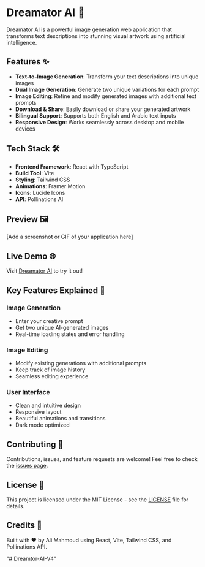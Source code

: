 # Dreamator AI 🎨

Dreamator AI is a powerful image generation web application that transforms text descriptions into stunning visual artwork using artificial intelligence.

## Features ✨

- **Text-to-Image Generation**: Transform your text descriptions into unique images
- **Dual Image Generation**: Generate two unique variations for each prompt
- **Image Editing**: Refine and modify generated images with additional text prompts
- **Download & Share**: Easily download or share your generated artwork
- **Bilingual Support**: Supports both English and Arabic text inputs
- **Responsive Design**: Works seamlessly across desktop and mobile devices

## Tech Stack 🛠️

- **Frontend Framework**: React with TypeScript
- **Build Tool**: Vite
- **Styling**: Tailwind CSS
- **Animations**: Framer Motion
- **Icons**: Lucide Icons
- **API**: Pollinations AI

## Preview 🖼️

[Add a screenshot or GIF of your application here]

## Live Demo 🌐

Visit [Dreamator AI](dreamator-ai.vercel.app) to try it out!

## Key Features Explained 📝

### Image Generation
- Enter your creative prompt
- Get two unique AI-generated images
- Real-time loading states and error handling

### Image Editing
- Modify existing generations with additional prompts
- Keep track of image history
- Seamless editing experience

### User Interface
- Clean and intuitive design
- Responsive layout
- Beautiful animations and transitions
- Dark mode optimized

## Contributing 🤝

Contributions, issues, and feature requests are welcome! Feel free to check the [issues page](https://github.com/its3li/dreamator-ai/issues).

## License 📄

This project is licensed under the MIT License - see the [LICENSE](LICENSE) file for details.

## Credits 👏

Built with ❤️ by Ali Mahmoud using React, Vite, Tailwind CSS, and Pollinations API.

"# Dreamtor-AI-V4" 
